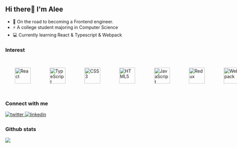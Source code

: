 ## Hi there👋 I'm Alee
 
- 🚀 On the road to becoming a Frontend engineer.
- ⚡ A college student majoring in Computer Science
- 💻 Currently learning React & Typescript & Webpack
  
### Interest
<div style="display: flex">
<img style="margin: 30px" src="https://profilinator.rishav.dev/skills-assets/react-original-wordmark.svg" alt="React" height="50" /> 
<img style="margin: 30px" src="https://profilinator.rishav.dev/skills-assets/typescript-original.svg" alt="TypeScript" height="50" />   
<img style="margin: 30px" src="https://profilinator.rishav.dev/skills-assets/css3-original-wordmark.svg" alt="CSS3" height="50" />  
<img style="margin: 30px" src="https://profilinator.rishav.dev/skills-assets/html5-original-wordmark.svg" alt="HTML5" height="50" />  
<img style="margin: 30px" src="https://profilinator.rishav.dev/skills-assets/javascript-original.svg" alt="JavaScript" height="50" />  
<img style="margin: 30px" src="https://profilinator.rishav.dev/skills-assets/redux-original.svg" alt="Redux" height="50" />  
<img style="margin: 30px" src="https://profilinator.rishav.dev/skills-assets/webpack-original.svg" alt="Webpack" height="50" />
</div>

### Connect with me  
<a href="https://twitter.com/Alee_ba_ba" target="_blank">
<img src=https://img.shields.io/badge/twitter-%2300acee.svg?&style=for-the-badge&logo=twitter&logoColor=white alt=twitter style="margin-bottom: 5px;" />
</a>
<a href="https://www.linkedin.com/in/alee-tsai/" target="_blank">
<img src=https://img.shields.io/badge/linkedin-%231E77B5.svg?&style=for-the-badge&logo=linkedin&logoColor=white alt=linkedin style="margin-bottom: 5px;" />
</a>  

### Github stats
<img src="https://github-readme-stats.vercel.app/api?username=aleetsaiya&show_icons=true&theme=dracula" align="center" />
